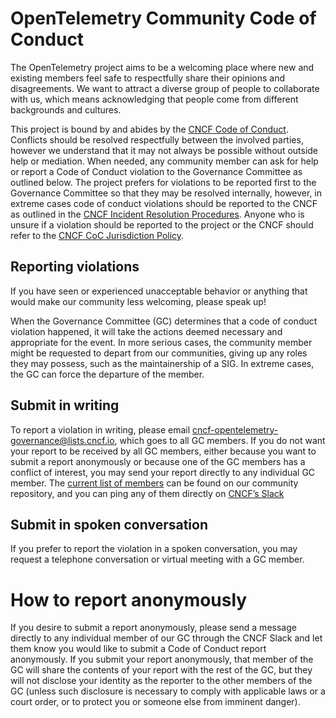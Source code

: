 # OpenTelemetry Community Code of Conduct

The OpenTelemetry project aims to be a welcoming place where new and existing
members feel safe to respectfully share their opinions and disagreements. We
want to attract a diverse group of people to collaborate with us, which means
acknowledging that people come from different backgrounds and cultures. 

This project is bound by and abides by the [CNCF Code of
Conduct](https://github.com/cncf/foundation/blob/main/code-of-conduct.md).
Conflicts should be resolved respectfully between the involved parties, however
we understand that it may not always be possible without outside help or
mediation. When needed, any community member can ask for help or report a Code
of Conduct violation to the Governance Committee as outlined below. The project
prefers for violations to be reported first to the Governance Committee so that
they may be resolved internally, however, in extreme cases code of conduct
violations should be reported to the CNCF as outlined in the [CNCF Incident
Resolution
Procedures](https://github.com/cncf/foundation/blob/main/code-of-conduct/coc-incident-resolution-procedures.md).
Anyone who is unsure if a violation should be reported to the project or the
CNCF should refer to the [CNCF CoC Jurisdiction
Policy](https://github.com/cncf/foundation/blob/main/code-of-conduct/coc-committee-jurisdiction-policy.md).

## Reporting violations

If you have seen or experienced unacceptable behavior or anything that would
make our community less welcoming, please speak up!

When the Governance Committee (GC) determines that a code of conduct violation
happened, it will take the actions deemed necessary and appropriate for the
event. In more serious cases, the community member might be requested to depart
from our communities, giving up any roles they may possess, such as the
maintainership of a SIG. In extreme cases, the GC can force the departure of the
member.

## Submit in writing

To report a violation in writing, please email
cncf-opentelemetry-governance@lists.cncf.io, which goes to all GC members. If
you do not want your report to be received by all GC members, either because you
want to submit a report anonymously or because one of the GC members has a
conflict of interest, you may send your report directly to any individual GC
member. The [current list of
members](https://github.com/open-telemetry/community/blob/main/community-members.md#governance-committee)
can be found on our community repository, and you can ping any of them directly
on [CNCF’s Slack](https://slack.cncf.io)

## Submit in spoken conversation

If you prefer to report the violation in a spoken conversation, you may request
a telephone conversation or virtual meeting with a GC member.

# How to report anonymously

If you desire to submit a report anonymously, please send a message directly to
any individual member of our GC through the CNCF Slack and let them know you
would like to submit a Code of Conduct report anonymously. If you submit your
report anonymously, that member of the GC will share the contents of your report
with the rest of the GC, but they will not disclose your identity as the
reporter to the other members of the GC (unless such disclosure is necessary to
comply with applicable laws or a court order, or to protect you or someone else
from imminent danger).